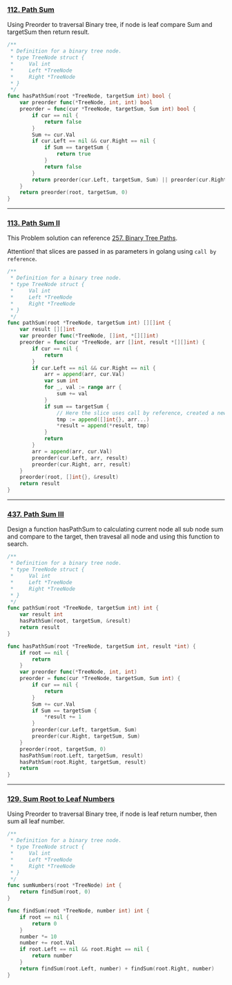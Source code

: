### [112. Path Sum]

Using Preorder to traversal Binary tree, if node is leaf compare Sum and targetSum then return result.

```go
/**
 * Definition for a binary tree node.
 * type TreeNode struct {
 *     Val int
 *     Left *TreeNode
 *     Right *TreeNode
 * }
 */
func hasPathSum(root *TreeNode, targetSum int) bool {
	var preorder func(*TreeNode, int, int) bool
	preorder = func(cur *TreeNode, targetSum, Sum int) bool {
		if cur == nil {
			return false
		}
		Sum += cur.Val
		if cur.Left == nil && cur.Right == nil {
			if Sum == targetSum {
				return true
			}
			return false
		}
		return preorder(cur.Left, targetSum, Sum) || preorder(cur.Right, targetSum, Sum)
	}
	return preorder(root, targetSum, 0)
}
```

---

### [113. Path Sum II]
This Problem solution can reference [257. Binary Tree Paths].

Attention! that slices are passed in as parameters in golang using `call by reference`.
```go
/**
 * Definition for a binary tree node.
 * type TreeNode struct {
 *     Val int
 *     Left *TreeNode
 *     Right *TreeNode
 * }
 */
func pathSum(root *TreeNode, targetSum int) [][]int {
	var result [][]int
	var preorder func(*TreeNode, []int, *[][]int)
	preorder = func(cur *TreeNode, arr []int, result *[][]int) {
		if cur == nil {
			return
		}
		if cur.Left == nil && cur.Right == nil {
			arr = append(arr, cur.Val)
			var sum int
			for _, val := range arr {
				sum += val
			}
			if sum == targetSum {
                // Here the slice uses call by reference, created a new slice.
				tmp := append([]int{}, arr...)
				*result = append(*result, tmp)
			}
			return
		}
		arr = append(arr, cur.Val)
		preorder(cur.Left, arr, result)
		preorder(cur.Right, arr, result)
	}
	preorder(root, []int{}, &result)
	return result
}
```

---

### [437. Path Sum III]
Design a function hasPathSum to calculating current node all sub node sum and compare to the target,
then travesal all node and using this function to search.
```go
/**
 * Definition for a binary tree node.
 * type TreeNode struct {
 *     Val int
 *     Left *TreeNode
 *     Right *TreeNode
 * }
 */
func pathSum(root *TreeNode, targetSum int) int {
	var result int
	hasPathSum(root, targetSum, &result)
	return result
}

func hasPathSum(root *TreeNode, targetSum int, result *int) {
	if root == nil {
		return
	}
	var preorder func(*TreeNode, int, int)
	preorder = func(cur *TreeNode, targetSum, Sum int) {
		if cur == nil {
			return
		}
		Sum += cur.Val
		if Sum == targetSum {
			*result += 1
		}
		preorder(cur.Left, targetSum, Sum)
		preorder(cur.Right, targetSum, Sum)
	}
	preorder(root, targetSum, 0)
	hasPathSum(root.Left, targetSum, result)
	hasPathSum(root.Right, targetSum, result)
	return
}
```

---

### [129. Sum Root to Leaf Numbers]

Using Preorder to traversal Binary tree, if node is leaf return number, then sum all leaf number.

```go
/**
 * Definition for a binary tree node.
 * type TreeNode struct {
 *     Val int
 *     Left *TreeNode
 *     Right *TreeNode
 * }
 */
func sumNumbers(root *TreeNode) int {
    return findSum(root, 0)
}

func findSum(root *TreeNode, number int) int {
    if root == nil {
        return 0
    }
    number *= 10
    number += root.Val
    if root.Left == nil && root.Right == nil {
        return number
    }
    return findSum(root.Left, number) + findSum(root.Right, number)
}
```

[112. Path Sum]: https://leetcode.com/problems/path-sum/
[113. Path Sum II]: https://leetcode.com/problems/path-sum-ii/description/
[257. Binary Tree Paths]: https://github.com/Hotshot824/Leetcode/blob/main/Easy/257.binary-tree-paths.md
[437. Path Sum III]: https://leetcode.com/problems/path-sum-iii/
[129. Sum Root to Leaf Numbers]: https://leetcode.com/problems/sum-root-to-leaf-numbers